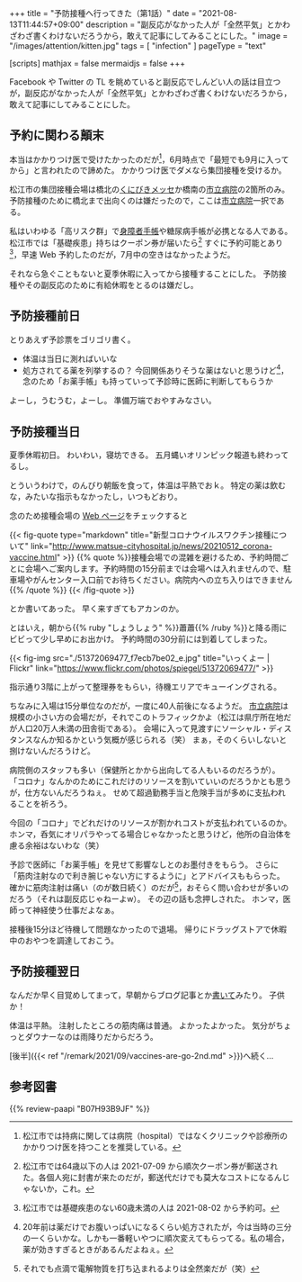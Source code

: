 +++
title = "予防接種へ行ってきた（第1話）"
date =  "2021-08-13T11:44:57+09:00"
description = "副反応がなかった人が「全然平気」とかわざわざ書くわけないだろうから，敢えて記事にしてみることにした。"
image = "/images/attention/kitten.jpg"
tags = [ "infection" ]
pageType = "text"

[scripts]
  mathjax = false
  mermaidjs = false
+++

Facebook や Twitter の TL を眺めていると副反応でしんどい人の話は目立つが，副反応がなかった人が「全然平気」とかわざわざ書くわけないだろうから，敢えて記事にしてみることにした。

## 予約に関わる顛末

本当はかかりつけ医で受けたかったのだが[^cv3]，6月時点で「最短でも9月に入ってから」と言われたので諦めた。
かかりつけ医でダメなら集団接種を受けるか。

[^cv3]: 松江市では持病に関しては病院（hospital）ではなくクリニックや診療所のかかりつけ医を持つことを推奨している。

松江市の集団接種会場は橋北の[くにびきメッセ](http://www.kunibikimesse.jp/ "くにびきメッセ－島根県立産業交流会館－")か橋南の[市立病院]の2箇所のみ。
予防接種のために橋北まで出向くのは嫌だったので，ここは[市立病院]一択である。

私はいわゆる「高リスク群」で[身障者手帳](https://baldanders.info/spiegel/log/nikki/ "Spiegel の闘病日記")や糖尿病手帳が必携となる人である。
松江市では「基礎疾患」持ちはクーポン券が届いたら[^cv1] すぐに予約可能とあり[^cv2]，早速 Web 予約したのだが，7月中の空きはなかったようだ。

[^cv1]: 松江市では64歳以下の人は 2021-07-09 から順次クーポン券が郵送された。各個人宛に封書が来たのだが，郵送代だけでも莫大なコストになるんじゃないか，これ。
[^cv2]: 松江市では基礎疾患のない60歳未満の人は 2021-08-02 から予約可。

それなら急ぐこともないと夏季休暇に入ってから接種することにした。
予防接種やその副反応のために有給休暇をとるのは嫌だし。

## 予防接種前日

とりあえず予診票をゴリゴリ書く。

- 体温は当日に測ればいいな
- 処方されてる薬を列挙するの？ 今回関係ありそうな薬はないと思うけど[^cv4]，念のため「お薬手帳」も持っていって予診時に医師に判断してもらうか

[^cv4]: 20年前は薬だけでお腹いっぱいになるくらい処方されたが，今は当時の三分の一くらいかな。しかも一番軽いやつに順次変えてもらってる。私の場合，薬が効きすぎるときがあるんだよねぇ。

よーし，うむうむ，よーし。
準備万端でおやすみなさい。

## 予防接種当日

夏季休暇初日。
わいわい，寝坊できる。
五月蝿いオリンピック報道も終わってるし。

とういうわけで，のんびり朝飯を食って，体温は平熱でおｋ。
特定の薬は飲むな，みたいな指示もなかったし，いつもどおり。

念のため接種会場の [Web ページ](http://www.matsue-cityhospital.jp/news/20210512_corona-vaccine.html "松江市立病院 | 新型コロナウイルスワクチン接種について")をチェックすると

{{< fig-quote type="markdown" title="新型コロナウイルスワクチン接種について" link="http://www.matsue-cityhospital.jp/news/20210512_corona-vaccine.html" >}}
{{% quote %}}接種会場での混雑を避けるため、予約時間ごとに会場へご案内します。予約時間の15分前までは会場へは入れませんので、駐車場やがんセンター入口前でお待ちください。病院内への立ち入りはできません{{% /quote %}}
{{< /fig-quote >}}

とか書いてあった。
早く来すぎてもアカンのか。

とはいえ，朝から{{% ruby "しょうしょう" %}}蕭蕭{{% /ruby %}}と降る雨にビビって少し早めにお出かけ。
予約時間の30分前には到着してしまった。

{{< fig-img src="./51372069477_f7ecb7be02_e.jpg" title="いっくよー | Flickr" link="https://www.flickr.com/photos/spiegel/51372069477/" >}}

指示通り3階に上がって整理券をもらい，待機エリアでキューイングされる。

ちなみに入場は15分単位なのだが，一度に40人前後になるようだ。
[市立病院]は規模の小さい方の会場だが，それでこのトラフィックかよ（松江は県庁所在地だが人口20万人未満の田舎街である）。
会場に入って見渡すにソーシャル・ディスタンスなんか知るかという気概が感じられる（笑） まぁ，そのくらいしないと捌けないんだろうけど。

病院側のスタッフも多い（保健所とかから出向してる人もいるのだろうが）。
「コロナ」なんかのためにこれだけのリソースを割いていいのだろうかとも思うが，仕方ないんだろうねぇ。
せめて超過勤務手当と危険手当が多めに支払われることを祈ろう。

今回の「コロナ」でどれだけのリソースが割かれコストが支払われているのか。
ホンマ，呑気にオリパラやってる場合じゃなかったと思うけど，他所の自治体を慮る余裕はないわな（笑）

予診で医師に「お薬手帳」を見せて影響なしとのお墨付きをもらう。
さらに「筋肉注射なので利き腕じゃない方にするように」とアドバイスももらった。
確かに筋肉注射は痛い（のが数日続く）のだが[^cv5]，おそらく問い合わせが多いのだろう（それは副反応じゃねーよw）。
その辺の話も念押しされた。
ホンマ，医師って神経使う仕事だよなぁ。

[^cv5]: それでも点滴で電解物質を打ち込まれるよりは全然楽だが（笑）

接種後15分ほど待機して問題なかったので退場。
帰りにドラッグストアで休暇中のおやつを調達しておこう。

## 予防接種翌日

なんだか早く目覚めしてまって，早朝からブログ記事とか[書いて](https://zenn.dev/spiegel/articles/20210813-untyped-constant)みたり。
子供か！

体温は平熱。
注射したところの筋肉痛は普通。
よかったよかった。
気分がちょっとダウナーなのは雨降りだからだろう。

[後半]({{< ref "/remark/2021/09/vaccines-are-go-2nd.md" >}})へ続く...

## 参考図書

{{% review-paapi "B07H93B9JF" %}} <!-- Thunderbirds are go -->

[市立病院]: http://www.matsue-cityhospital.jp/ "松江市立病院"
